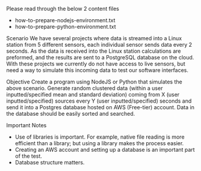 Please read through the below 2 content files
- how-to-prepare-nodejs-environment.txt
- how-to-prepare-python-environment.txt

Scenario
We have several projects where data is streamed into a Linux station from 5 different sensors, each individual
sensor sends data every 2 seconds. As the data is received into the Linux station calculations are preformed, and
the results are sent to a PostgreSQL database on the cloud. With these projects we currently do not have access
to live sensors, but need a way to simulate this incoming data to test our software interfaces.

Objective
Create a program using NodeJS or Python that simulates the above scenario. Generate random clustered data
(within a user inputted/specified mean and standard deviation) coming from X (user inputted/specified) sources
every Y (user inputted/specified) seconds and send it into a Postgres database hosted on AWS (Free-tier) account.
Data in the database should be easily sorted and searched.

Important Notes
- Use of libraries is important. For example, native file reading is more efficient than a library; but using a
library makes the process easier.
- Creating an AWS account and setting up a database is an important part of the test.
- Database structure matters.

